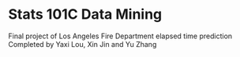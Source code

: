 # Stats 101C Data Mining
Final project of Los Angeles Fire Department elapsed time prediction
Completed by Yaxi Lou, Xin Jin and Yu Zhang

